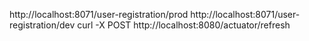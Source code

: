 http://localhost:8071/user-registration/prod
http://localhost:8071/user-registration/dev
curl -X POST http://localhost:8080/actuator/refresh